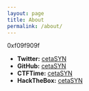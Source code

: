 ```yaml
---
layout: page
title: About
permalink: /about/
---
```


0xf09f909f

- **Twitter:** [cetaSYN](https://twitter.com/CetaSyn)
- **GitHub:** [cetaSYN](https://github.com/cetaSYN)
- **CTFTime:** [cetaSYN](https://ctftime.org/user/80234)
- **HackTheBox:** [cetaSYN](https://www.hackthebox.eu/home/users/profile/35156)

